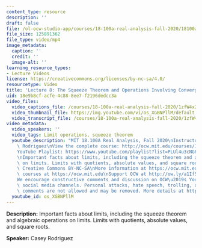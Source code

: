 ```yaml
---
content_type: resource
description: ''
draft: false
file: /ol-ocw-studio-app/courses/18-100a-real-analysis-fall-2020/18100a-lecture-8-multicam_360p_16_9.mp4
file_size: 125891362
file_type: video/mp4
image_metadata:
  caption: ''
  credit: ''
  image-alt: ''
learning_resource_types:
- Lecture Videos
license: https://creativecommons.org/licenses/by-nc-sa/4.0/
resourcetype: Video
title: 'Lecture 8: The Squeeze Theorem and Operations Involving Convergent Sequences'
uid: 18e9b8cf-acfe-4c88-8ee7-f2196dedcc3a
video_files:
  video_captions_file: /courses/18-100a-real-analysis-fall-2020/1zfW4x2QAVv0IpBp80dOQ6Hh8j7opYMwU_transcript.webvtt
  video_thumbnail_file: https://img.youtube.com/vi/os_XGBNPllM/default.jpg
  video_transcript_file: /courses/18-100a-real-analysis-fall-2020/1zfW4x2QAVv0IpBp80dOQ6Hh8j7opYMwU_transcript.pdf
video_metadata:
  video_speakers: ''
  video_tags: Limit operations, squeeze theorem
  youtube_description: "MIT 18.100A Real Analysis, Fall 2020\nInstructor: Dr. Casey\
    \ Rodriguez\nView the complete course: http://ocw.mit.edu/courses/18-100a-real-analysis-fall-2020/\n\
    YouTube Playlist: https://www.youtube.com/playlist?list=PLUl4u3cNGP61O7HkcF7UImpM0cR_L2gSw\n\
    \nImportant facts about limits, including the squeeze theorem and algebraic operations\
    \ on limits. Limits with quotients, absolute values, and square roots. \n\nLicense:\
    \ Creative Commons BY-NC-SA\nMore information at https://ocw.mit.edu/terms\nMore\
    \ courses at https://ocw.mit.edu\nSupport OCW at http://ow.ly/a1If50zVRlQ\n\n\
    We encourage constructive comments and discussion on OCW\u2019s YouTube and other\
    \ social media channels. Personal attacks, hate speech, trolling, and inappropriate\
    \ comments are not allowed and may be removed. More details at https://ocw.mit.edu/comments."
  youtube_id: os_XGBNPllM
---
```

**Description:** Important facts about limits, including the squeeze theorem and algebraic operations on limits. Limits with quotients, absolute values, and square roots.

**Speaker:** Casey Rodriguez